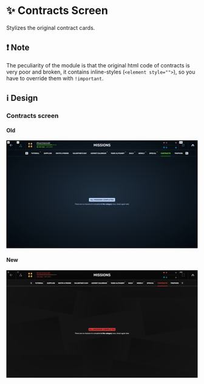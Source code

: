 # :sparkles: Contracts Screen

Stylizes the original contract cards.

## ❗️ Note

The peculiarity of the module is that the original html code of contracts is very poor and broken, it contains inline-styles (`<element style="">`), so you have to override them with `!important`.

## :information_source: Design

### Contracts screen

#### Old

![](/images/quests/old/contractsscreen.png)

#### New

![](/images/quests/new/contractsscreen.png)
